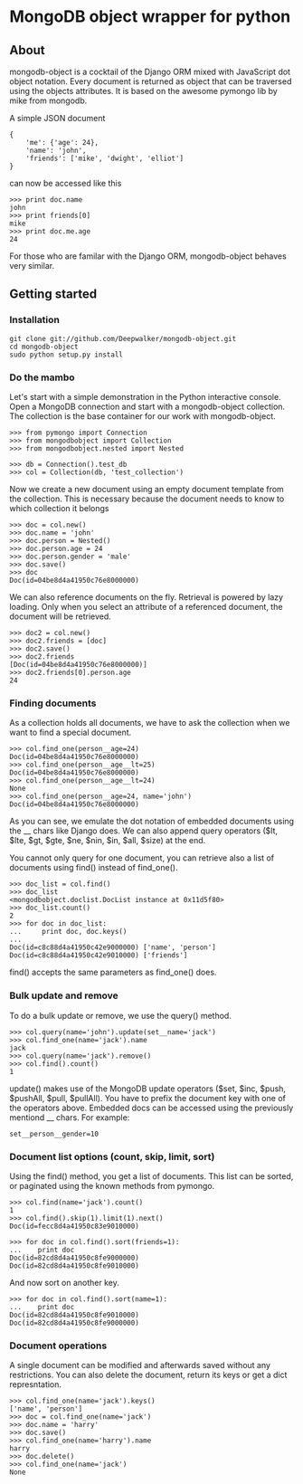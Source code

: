 # MongoDB object wrapper for python

## About

mongodb-object is a cocktail of the Django ORM mixed with JavaScript dot 
object notation. Every document is returned as object that can be traversed 
using the objects attributes. It is based on the awesome pymongo lib by
mike from mongodb.

A simple JSON document

    {
        'me': {'age': 24}, 
        'name': 'john', 
        'friends': ['mike', 'dwight', 'elliot']
    }
   
can now be accessed like this
   
    >>> print doc.name
    john
    >>> print friends[0]
    mike
    >>> print doc.me.age
    24
   
For those who are familar with the Django ORM, mongodb-object behaves very
similar.

## Getting started

### Installation

    git clone git://github.com/Deepwalker/mongodb-object.git
    cd mongodb-object
    sudo python setup.py install
    
### Do the mambo

Let's start with a simple demonstration in the Python interactive console.
Open a MongoDB connection and start with a mongodb-object collection. The
collection is the base container for our work with mongodb-object.

    >>> from pymongo import Connection
    >>> from mongodbobject import Collection
    >>> from mongodbobject.nested import Nested
    
    >>> db = Connection().test_db
    >>> col = Collection(db, 'test_collection')

Now we create a new document using an empty document template from the
collection. This is necessary because the document needs to know to which
collection it belongs

    >>> doc = col.new()
    >>> doc.name = 'john'
    >>> doc.person = Nested()
    >>> doc.person.age = 24
    >>> doc.person.gender = 'male'
    >>> doc.save()
    >>> doc
    Doc(id=04be8d4a41950c76e8000000)
    
We can also reference documents on the fly. Retrieval is powered by lazy
loading. Only when you select an attribute of a referenced document, the
document will be retrieved.

    >>> doc2 = col.new()
    >>> doc2.friends = [doc]
    >>> doc2.save()
    >>> doc2.friends
    [Doc(id=04be8d4a41950c76e8000000)]
    >>> doc2.friends[0].person.age
    24
    
### Finding documents

As a collection holds all documents, we have to ask the collection when
we want to find a special document.

    >>> col.find_one(person__age=24)
    Doc(id=04be8d4a41950c76e8000000)
    >>> col.find_one(person__age__lt=25)
    Doc(id=04be8d4a41950c76e8000000)
    >>> col.find_one(person__age__lt=24)
    None
    >>> col.find_one(person__age=24, name='john')
    Doc(id=04be8d4a41950c76e8000000)
    
As you can see, we emulate the dot notation of embedded documents using
the __ chars like Django does. We can also append query operators 
($lt, $lte, $gt, $gte, $ne, $nin, $in, $all, $size) at the end.

You cannot only query for one document, you can retrieve also a list of
documents using find() instead of find_one().

    >>> doc_list = col.find()
    >>> doc_list
    <mongodbobject.doclist.DocList instance at 0x11d5f80>
    >>> doc_list.count()
    2
    >>> for doc in doc_list:
    ...     print doc, doc.keys()
    ... 
    Doc(id=c8c88d4a41950c42e9000000) ['name', 'person']
    Doc(id=c8c88d4a41950c42e9010000) ['friends']
    
find() accepts the same parameters as find_one() does.

### Bulk update and remove

To do a bulk update or remove, we use the query() method.

    >>> col.query(name='john').update(set__name='jack')
    >>> col.find_one(name='jack').name
    jack
    >>> col.query(name='jack').remove()
    >>> col.find().count()
    1

update() makes use of the MongoDB update operators 
($set, $inc, $push, $pushAll, $pull, $pullAll). You have to prefix the 
document key with one of the operators above. Embedded docs can be
accessed using the previously mentiond __ chars. For example:

    set__person__gender=10
    
### Document list options (count, skip, limit, sort)

Using the find() method, you get a list of documents. This list can be
sorted, or paginated using the known methods from pymongo.

    >>> col.find(name='jack').count()
    1
    >>> col.find().skip(1).limit(1).next()
    Doc(id=fecc8d4a41950c83e9010000)
   
    >>> for doc in col.find().sort(friends=1):
    ...    print doc
    Doc(id=82cd8d4a41950c8fe9000000)
    Doc(id=82cd8d4a41950c8fe9010000)
    
And now sort on another key.
    
    >>> for doc in col.find().sort(name=1):
    ...    print doc
    Doc(id=82cd8d4a41950c8fe9010000)
    Doc(id=82cd8d4a41950c8fe9000000)
    
### Document operations

A single document can be modified and afterwards saved without any 
restrictions. You can also delete the document, return its keys or
get a dict represntation.

    >>> col.find_one(name='jack').keys()
    ['name', 'person']
    >>> doc = col.find_one(name='jack')
    >>> doc.name = 'harry'
    >>> doc.save()
    >>> col.find_one(name='harry').name
    harry
    >>> doc.delete()
    >>> col.find_one(name='jack')
    None
